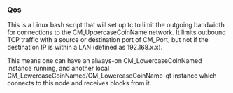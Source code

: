 ### Qos ###

This is a Linux bash script that will set up tc to limit the outgoing bandwidth for connections to the CM_UppercaseCoinName network. It limits outbound TCP traffic with a source or destination port of CM_Port, but not if the destination IP is within a LAN (defined as 192.168.x.x).

This means one can have an always-on CM_LowercaseCoinNamed instance running, and another local CM_LowercaseCoinNamed/CM_LowercaseCoinName-qt instance which connects to this node and receives blocks from it.
